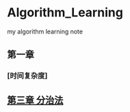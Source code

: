 # Algorithm_Learning
my algorithm learning note

## 第一章

### [时间复杂度]

## [第三章 分治法](./chapter03/description.md)

